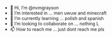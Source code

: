 - 👋 Hi, I’m @nvmgrayson
- 👀 I’m interested in ... men uwuw and minecraft
- 🌱 I’m currently learning ... polish and spanish
- 💞️ I’m looking to collaborate on ... nothing L
- 📫 How to reach me ... just dont reach me pls

<!---
nvmgrayson/nvmgrayson is a ✨ special ✨ repository because its `README.md` (this file) appears on your GitHub profile.
You can click the Preview link to take a look at your changes.
--->
